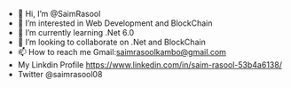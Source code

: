 - 👋 Hi, I’m @SaimRasool
- 👀 I’m interested in Web Development and BlockChain
- 🌱 I’m currently learning .Net 6.0 
- 💞️ I’m looking to collaborate on .Net and BlockChain
- 📫 How to reach me Gmail:saimrasoolkambo@gmail.com
-  My Linkdin Profile https://www.linkedin.com/in/saim-rasool-53b4a6138/
-  Twitter @saimrasool08
<!---
SaimRasool/SaimRasool is a ✨ special ✨ repository because its `README.md` (this file) appears on your GitHub profile.
You can click the Preview link to take a look at your changes.
--->
